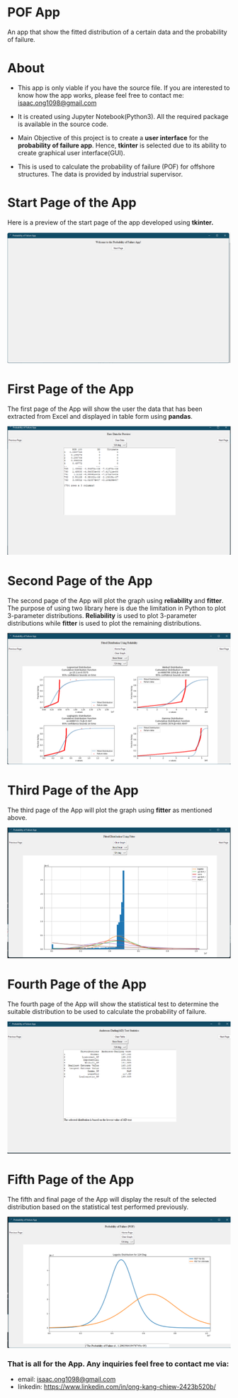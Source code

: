 # POF App
An app that show the fitted distribution of a certain data and the probability of failure. 

# About
* This app is only viable if you have the source file. If you are interested to know how the 
  app works, please feel free to contact me: isaac.ong1098@gmail.com
 
* It is created using Jupyter Notebook(Python3). All the required package is available 
  in the source code.
  
* Main Objective of this project is to create a **user interface** for the **probability of failure
  app**. Hence, **tkinter** is selected due to its ability to create graphical user interface(GUI).

* This is used to calculate the probability of failure (POF) for offshore structures. The data is 
  provided by industrial supervisor.

# Start Page of the App
Here is a preview of the start page of the app developed using **tkinter.**

![start page](image_2022-09-27_192941926.png)

# First Page of the App
The first page of the App will show the user the data that has been extracted from Excel and 
displayed in table form using **pandas**.

![first page](image_2022-09-27_193039027.png)

# Second Page of the App 
The second page of the App will plot the graph using **reliability** and **fitter**. The purpose
of using two library here is due the limitation in Python to plot 3-parameter distributions. 
**Reliability** is used to plot 3-parameter distributions while **fitter** is used to plot the 
remaining distributions.

![second page](image_2022-09-27_193125463.png)

# Third Page of the App 
The third page of the App will plot the graph using **fitter** as mentioned above. 

![third page](image_2022-09-27_193213062.png)

# Fourth Page of the App 
The fourth page of the App will show the statistical test to determine the suitable distribution to 
be used to calculate the probability of failure. 

![fourth page](image_2022-09-27_193248063.png)

# Fifth Page of the App
The fifth and final page of the App will display the result of the selected distribution based on the 
statistical test performed previously. 

![fifth page](image_2022-09-27_193331062.png)



### That is all for the App. Any inquiries feel free to contact me via:
* email: isaac.ong1098@gmail.com
* linkedin: https://www.linkedin.com/in/ong-kang-chiew-2423b520b/
